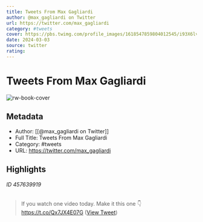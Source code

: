 ```yaml
---
title: Tweets From Max Gagliardi
author: @max_gagliardi on Twitter
url: https://twitter.com/max_gagliardi
category: #tweets
cover: https://pbs.twimg.com/profile_images/1618547859804012545/i93X6lv-.jpg
date: 2024-03-03
source: twitter
rating:
---
```

# Tweets From Max Gagliardi

![rw-book-cover](https://pbs.twimg.com/profile_images/1618547859804012545/i93X6lv-.jpg)

## Metadata
- Author: [[@max_gagliardi on Twitter]]
- Full Title: Tweets From Max Gagliardi
- Category: #tweets
- URL: https://twitter.com/max_gagliardi

## Highlights
###### ID 457639919
> If you watch one video today. Make it this one 👇
> https://t.co/Qx7JX4E07G ([View Tweet](https://twitter.com/max_gagliardi/status/1614623656046477312))
    
